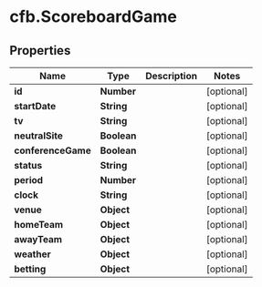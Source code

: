 # cfb.ScoreboardGame

## Properties
Name | Type | Description | Notes
------------ | ------------- | ------------- | -------------
**id** | **Number** |  | [optional] 
**startDate** | **String** |  | [optional] 
**tv** | **String** |  | [optional] 
**neutralSite** | **Boolean** |  | [optional] 
**conferenceGame** | **Boolean** |  | [optional] 
**status** | **String** |  | [optional] 
**period** | **Number** |  | [optional] 
**clock** | **String** |  | [optional] 
**venue** | **Object** |  | [optional] 
**homeTeam** | **Object** |  | [optional] 
**awayTeam** | **Object** |  | [optional] 
**weather** | **Object** |  | [optional] 
**betting** | **Object** |  | [optional] 


